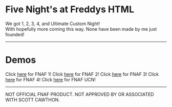 # Five Night's at Freddys HTML
 We got 1, 2, 3, 4, and Ultimate Custom Night!<br>
 With hopefully more coming this way. None have been made by me just founded!
<hr>

# Demos
Click [here](https://irv77.github.io/hd_fnaf/1/) for FNAF 1!
Click [here](https://irv77.github.io/hd_fnaf/2/) for FNAF 2!
Click [here](https://irv77.github.io/hd_fnaf/3/) for FNAF 3!
Click [here](https://irv77.github.io/hd_fnaf/4/) for FNAF 4!
Click [here](https://irv77.github.io/hd_fnaf/ucn/) for FNAF UCN!


 <hr>

NOT OFFICIAL FNAF PRODUCT. NOT APPROVED BY OR ASSOCIATED WITH SCOTT CAWTHON.